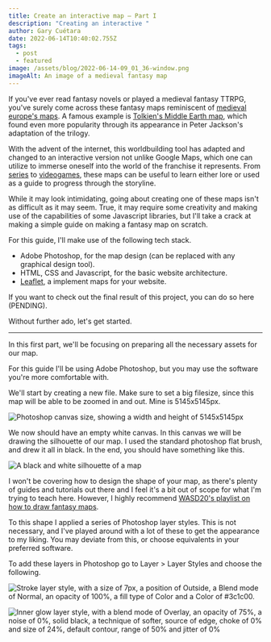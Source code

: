 ```yaml
---
title: Create an interactive map — Part I
description: "Creating an interactive "
author: Gary Cuétara
date: 2022-06-14T10:40:02.755Z
tags:
  - post
  - featured
image: /assets/blog/2022-06-14-09_01_36-window.png
imageAlt: An image of a medieval fantasy map
---
```

If you've ever read fantasy novels or played a medieval fantasy TTRPG, you've surely come across these fantasy maps reminiscent of [medieval europe's maps](https://i.pinimg.com/originals/f2/68/ec/f268ec457d062eba8a3d116a3004930e.jpg). A famous example is [Tolkien's Middle Earth map](https://preview.redd.it/0um3t9v8w3s21.jpg?auto=webp&s=c3716718b2b97d3d054275855e098de36f2750f6), which found even more popularity through its appearance in Peter Jackson's adaptation of the trilogy.

With the advent of the internet, this worldbuilding tool has adapted and changed to an interactive version not unlike Google Maps, which one can utilize to immerse oneself into the world of the franchise it represents. From [series](https://www.witchernetflix.com/) to [videogames](https://eldenring.wiki.fextralife.com/Interactive%2BMap), these maps can be useful to learn either lore or used as a guide to progress through the storyline.

While it may look intimidating, going about creating one of these maps isn't as difficult as it may seem. True, it may require some creativity and making use of the capabilities of some Javascript libraries, but I'll take a crack at making a simple guide on making a fantasy map on scratch.

For this guide, I'll make use of the following tech stack.

* Adobe Photoshop, for the map design (can be replaced with any graphical design tool).
* HTML, CSS and Javascript, for the basic website architecture.
* [Leaflet](https://leafletjs.com/index.html), a implement maps for your website.

If you want to check out the final result of this project, you can do so here (PENDING).

Without further ado, let's get started.

- - -

In this first part, we'll be focusing on preparing all the necessary assets for our map.

For this guide I'll be using Adobe Photoshop, but you may use the software you're more comfortable with.

We'll start by creating a new file. Make sure to set a big filesize, since this map will be able to be zoomed in and out. Mine is 5145x5145px.

![Photoshop canvas size, showing a width and height of 5145x5145px](/assets/blog/1.png "Canvas size window")

We now should have an empty white canvas. In this canvas we will be drawing the silhouette of our map. I used the standard photoshop flat brush, and drew it all in black. In the end, you should have something like this.

![A black and white silhouette of a map](/assets/blog/2.png "Map silhouette")

I won't be covering how to design the shape of your map, as there's plenty of guides and tutorials out there and I feel it's a bit out of scope for what I'm trying to teach here. However, I highly recommend [WASD20's playlist on how to draw fantasy maps](https://www.youtube.com/watch?v=2q-eDLiqtdg&list=PLq8DIL0O-i-mYmd-rt-xvy-MfvkGMvJf7).

To this shape I applied a series of Photoshop layer styles. This is not necessary, and I've played around with a lot of these to get the appearance to my liking. You may deviate from this, or choose equivalents in your preferred software.

To add these layers in Photoshop go to Layer > Layer Styles and choose the following.

![Stroke layer style, with a size of 7px, a position of Outside, a Blend mode of Normal, an opacity of 100%, a fill type of Color and a Color of #3c1c00.](/assets/blog/3.png "Stroke Layer Style panel")

![Inner glow layer style, with a blend mode of Overlay, an opacity of 75%, a noise of 0%, solid black, a technique of softer, source of edge, choke of 0% and size of 24%, default contour, range of 50% and jitter of 0%](/assets/blog/4.png "Inner glow Layer Style panel")